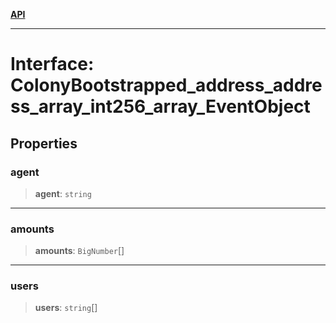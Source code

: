 [**API**](../../../README.md)

***

# Interface: ColonyBootstrapped\_address\_address\_array\_int256\_array\_EventObject

## Properties

### agent

> **agent**: `string`

***

### amounts

> **amounts**: `BigNumber`[]

***

### users

> **users**: `string`[]
